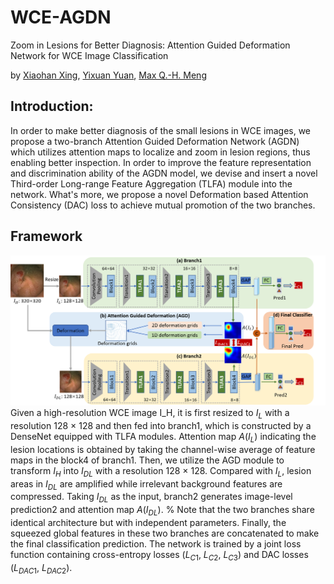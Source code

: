 # WCE-AGDN
Zoom in Lesions for Better Diagnosis: Attention Guided Deformation Network for WCE Image Classification

by [Xiaohan Xing](https://sites.google.com/view/xhxing), [Yixuan Yuan](http://www.cityu.edu.hk/stfprofile/yixuyuan.htm), [Max Q.-H. Meng](https://www.ee.cuhk.edu.hk/~qhmeng/)

## Introduction:
In order to make better diagnosis of the small lesions in WCE images, we propose a two-branch Attention Guided Deformation Network (AGDN) which utilizes attention maps to localize and zoom in lesion regions, thus enabling better inspection. In order to improve the feature representation and discrimination ability of the AGDN model, we devise and insert a novel Third-order Long-range Feature Aggregation (TLFA) module into the network. What's more, we propose a novel Deformation based Attention Consistency (DAC) loss to achieve mutual promotion of the two branches. 


## Framework
![image](https://github.com/hathawayxxh/WCE-AGDN/blob/master/overview_new1.png)
Given a high-resolution WCE image I_H, it is first resized to $I_L$ with a resolution 128 $\times$ 128 and then fed into branch1, which is constructed by a DenseNet equipped with TLFA modules. 
Attention map $A(I_L)$ indicating the lesion locations is obtained by taking the channel-wise average of feature maps in the block4 of branch1. 
Then, we utilize the AGD module to transform $I_H$ into $I_{DL}$ with a resolution 128 $\times$ 128. Compared with $I_L$, lesion areas in $I_{DL}$ are amplified while irrelevant background features are compressed. 
Taking $I_{DL}$ as the input, branch2 generates image-level prediction2 and attention map $A(I_{DL})$. 
% Note that the two branches share identical architecture but with independent parameters.
Finally, the squeezed global features in these two branches are concatenated to make the final classification prediction. 
The network is trained by a joint loss function containing cross-entropy losses ($L_{C1}$, $L_{C2}$, $L_{C3}$) and DAC losses ($L_{DAC1}$, $L_{DAC2}$).

